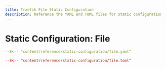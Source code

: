 ```yaml
---
title: Traefik File Static Configuration
description: Reference the YAML and TOML files for static configuration in Traefik Proxy. Read the technical documentation.
---
```


# Static Configuration: File

```yml  tab="YAML"
--8<-- "content/reference/static-configuration/file.yaml"
```

```toml  tab="TOML"
--8<-- "content/reference/static-configuration/file.toml"
```

